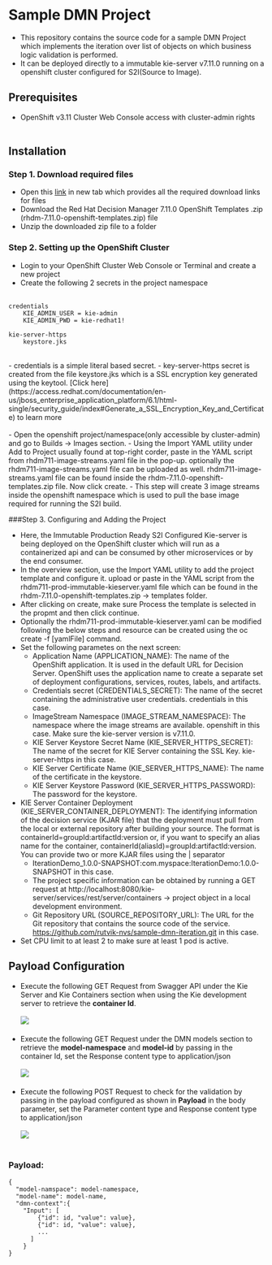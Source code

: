 # Sample DMN Project
- This repository contains the source code for a sample DMN Project which implements the iteration over list of objects on which business logic validation is performed.
- It can be deployed directly to a immutable kie-server v7.11.0 running on a openshift cluster configured for S2I(Source to Image).
## Prerequisites
- OpenShift v3.11 Cluster Web Console access with cluster-admin rights<br /><br />
## Installation
### Step 1. Download required files
 - Open this [link](https://access.redhat.com/jbossnetwork/restricted/listSoftware.html?downloadType=distributions&product=rhdm&version=7.11.0) in new tab which provides all the required download links for files
 - Download the Red Hat Decision Manager 7.11.0 OpenShift Templates .zip (rhdm-7.11.0-openshift-templates.zip) file
 - Unzip the downloaded zip file to a folder

 ### Step 2. Setting up the OpenShift Cluster
 - Login to your OpenShift Cluster Web Console or Terminal and create a new project
 - Create the following 2 secrets in the project namespace<br /><br/>
```
credentials
	KIE_ADMIN_USER = kie-admin
	KIE_ADMIN_PWD = kie-redhat1!
```

```
kie-server-https
	keystore.jks
```
<br />
 - credentials is a simple literal based secret.
 - key-server-https secret is created from the file keystore.jks which is a SSL encryption key generated using the keytool. [Click here](https://access.redhat.com/documentation/en-us/jboss_enterprise_application_platform/6.1/html-single/security_guide/index#Generate_a_SSL_Encryption_Key_and_Certificate) to learn more<br /><br />
 - Open the openshift project/namespace(only accessible by cluster-admin) and go to Builds&nbsp;&rarr;&nbsp;Images section.
 - Using the Import YAML utility under Add to Project usually found at top-right corder, paste in the YAML script from rhdm711-image-streams.yaml file in the pop-up. optionally the rhdm711-image-streams.yaml file can be uploaded as well. rhdm711-image-streams.yaml file can be found inside the rhdm-7.11.0-openshift-templates.zip file. Now click create.
 - This step will create 3 image streams inside the openshift namespace which is used to pull the base image required for running the S2I build.
 
 ###Step 3. Configuring and Adding the Project
 - Here, the Immutable Production Ready S2I Configured Kie-server is being deployed on the OpenShift cluster which will run as a containerized api and can be consumed by other microservices or by the end consumer.
 - In the overview section, use the Import YAML utility to add the project template and configure it. upload or paste in the YAML script from the rhdm711-prod-immutable-kieserver.yaml file which can be found in the rhdm-7.11.0-openshift-templates.zip&nbsp;&rarr;&nbsp;templates folder.
 - After clicking on create, make sure Process the template is selected in the propmt and then click continue.
 - Optionally the rhdm711-prod-immutable-kieserver.yaml can be modified following the below steps and resource can be created using the oc create -f [yamlFile] command.
 - Set the following parametes on the next screen:
 	- Application Name (APPLICATION_NAME): The name of the OpenShift application. It is used in the default URL for Decision Server. OpenShift uses the application name to create a separate set of deployment configurations, services, routes, labels, and artifacts.
 	- Credentials secret (CREDENTIALS_SECRET): The name of the secret containing the administrative user credentials. credentials in this case.
 	- ImageStream Namespace (IMAGE_STREAM_NAMESPACE): The namespace where the image streams are available. openshift in this case. Make sure the kie-server version is v7.11.0.
 	- KIE Server Keystore Secret Name (KIE_SERVER_HTTPS_SECRET): The name of the secret for KIE Server containing the SSL Key. kie-server-https in this case.
 	- KIE Server Certificate Name (KIE_SERVER_HTTPS_NAME): The name of the certificate in the keystore.
 	- KIE Server Keystore Password (KIE_SERVER_HTTPS_PASSWORD): The password for the keystore.
 - KIE Server Container Deployment (KIE_SERVER_CONTAINER_DEPLOYMENT): The identifying information of the decision service (KJAR file) that the deployment must pull from the local or external repository after building your source. The format is containerId=groupId:artifactId:version or, if you want to specify an alias name for the container, containerId(aliasId)=groupId:artifactId:version. You can provide two or more KJAR files using the | separator
 	- IterationDemo_1.0.0-SNAPSHOT:com.myspace:IterationDemo:1.0.0-SNAPSHOT in this case.
 	- The project specific information can be obtained by running a GET request at http://localhost:8080/kie-server/services/rest/server/containers &rarr;&nbsp;project object in a local development environment.
 	- Git Repository URL (SOURCE_REPOSITORY_URL): The URL for the Git repository that contains the source code of the service. https://github.com/rutvik-nvs/sample-dmn-iteration.git in this case.
 - Set CPU limit to at least 2 to make sure at least 1 pod is active.

## Payload Configuration
- Execute the following GET Request from Swagger API under the Kie Server and Kie Containers section when using the Kie development server to retrieve the **container Id**.<br /><br />
![](https://github.com/RutvikPanchal/sampleDMN/blob/master/docs/GET%20Containers.png?raw=true)<br /><br />
- Execute the following GET Request under the DMN models section to retrieve the **model-namespace** and **model-id** by passing in the container Id, set the Response content type to application/json<br /><br />
![](https://github.com/RutvikPanchal/sampleDMN/blob/master/docs/GET%20Info.png?raw=true)<br /><br />
- Execute the following POST Request to check for the validation by passing in the payload configured as shown in **Payload** in the body parameter, set the Parameter content type and Response content type to application/json<br /><br />
![](https://github.com/RutvikPanchal/sampleDMN/blob/master/docs/POST%20Info.png?raw=true)<br /><br />
### Payload:
```
{
  "model-namspace": model-namespace,
  "model-name": model-name,
  "dmn-context":{
    "Input": [
        {"id": id, "value": value},
        {"id": id, "value": value},
        ...
      ]
    }
}
```
